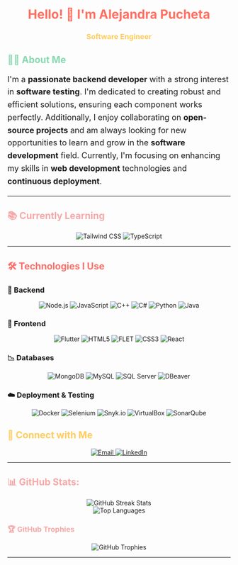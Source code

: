 <h1 align="center" style="color:#ff6f61;"> Hello! 👋 I'm Alejandra Pucheta</h1>
<h3 align="center" style="color:#ffcc5c;" >Software Engineer</h3>


<h2 style="color:#88d8b0;">👩‍💻 About Me</h2>
<p style="font-size: 18px; line-height: 1.6;">
  I'm a <b>passionate backend developer</b> with a strong interest in <b>software testing</b>. I'm dedicated to creating robust and efficient solutions, ensuring each component works perfectly. Additionally, I enjoy collaborating on <b>open-source projects</b> and am always looking for new opportunities to learn and grow in the <b>software development</b> field. Currently, I'm focusing on enhancing my skills in <b>web development</b> technologies and <b>continuous deployment</b>.
</p>

---

<h2 style="color:#f7a8a8;">📚 Currently Learning</h2>
<div align="center">
  <img src="https://img.shields.io/badge/Tailwind_CSS-38B2AC?style=for-the-badge&logo=tailwind-css&logoColor=white" alt="Tailwind CSS">
  <img src="https://img.shields.io/badge/TypeScript-007ACC?style=for-the-badge&logo=typescript&logoColor=white" alt="TypeScript">
</div>

---

<h2 style="color:#ff6f69;">🛠️ Technologies I Use</h2>

### 🤖 Backend
<div align="center">
  <img src="https://img.shields.io/badge/Node.js-339933?style=for-the-badge&logo=node-dot-js&logoColor=white" alt="Node.js">
  <img src="https://img.shields.io/badge/JavaScript-F7DF1E?style=for-the-badge&logo=javascript&logoColor=black" alt="JavaScript">
  <img src="https://img.shields.io/badge/C++-00599C?style=for-the-badge&logo=c%2B%2B&logoColor=white" alt="C++">
  <img src="https://img.shields.io/badge/C%23-239120?style=for-the-badge&logo=c-sharp&logoColor=white" alt="C#">
  <img src="https://img.shields.io/badge/Python-14354C?style=for-the-badge&logo=python&logoColor=white" alt="Python">
  <img src="https://img.shields.io/badge/Java-ED8B00?style=for-the-badge&logo=java&logoColor=white" alt="Java">
</div>

### 🎨 Frontend
<div align="center">
  <img src="https://img.shields.io/badge/Flutter-02569B?style=for-the-badge&logo=flutter&logoColor=white" alt="Flutter">
  <img src="https://img.shields.io/badge/HTML5-E34F26?style=for-the-badge&logo=html5&logoColor=white" alt="HTML5">
  <img src="https://img.shields.io/badge/FLET-4A90E2?style=for-the-badge&logo=flet&logoColor=white" alt="FLET">
  <img src="https://img.shields.io/badge/CSS3-1572B6?style=for-the-badge&logo=css3&logoColor=white" alt="CSS3">
  <img src="https://img.shields.io/badge/React-61DAFB?style=for-the-badge&logo=react&logoColor=white" alt="React">
</div>

### 📉 Databases
<div align="center">
  <img src="https://img.shields.io/badge/MongoDB-4EA94B?style=for-the-badge&logo=mongodb&logoColor=white" alt="MongoDB">
  <img src="https://img.shields.io/badge/MySQL-005C84?style=for-the-badge&logo=mysql&logoColor=white" alt="MySQL">
  <img src="https://img.shields.io/badge/SQLServer-CC2927?style=for-the-badge&logo=microsoft-sql-server&logoColor=white" alt="SQL Server">
  <img src="https://img.shields.io/badge/DBeaver-372923?style=for-the-badge&logo=dbeaver&logoColor=white" alt="DBeaver">
</div>

### ☁️ Deployment & Testing
<div align="center">
  <img src="https://img.shields.io/badge/Docker-2496ED?style=for-the-badge&logo=docker&logoColor=white" alt="Docker">
  <img src="https://img.shields.io/badge/Selenium-43B02A?style=for-the-badge&logo=selenium&logoColor=white" alt="Selenium">
  <img src="https://img.shields.io/badge/Snyk.io-4C4A73?style=for-the-badge&logo=snyk&logoColor=white" alt="Snyk.io">
  <img src="https://img.shields.io/badge/VirtualBox-183A61?style=for-the-badge&logo=virtualbox&logoColor=white" alt="VirtualBox">
  <img src="https://img.shields.io/badge/SonarQube-4E9BCD?style=for-the-badge&logo=sonarqube&logoColor=white" alt="SonarQube">
</div>

<h2 style="color:#ffcc5c;">🔗 Connect with Me</h2>
<div align="center">
  <a href="mailto:andrea.vargas@example.com" target="_blank">
    <img alt="Email" src="https://img.shields.io/badge/Gmail-D14836?style=for-the-badge&logo=gmail&logoColor=white">
  </a>
  <a href="https://www.linkedin.com/in/andrea-alejandra-vargas-pucheta-229a91293/" target="_blank">
    <img alt="LinkedIn" src="https://img.shields.io/badge/LinkedIn-0077B5?style=for-the-badge&logo=linkedin&logoColor=white">
  </a>
</div>

---

<h2 style="color:#f7a8a8;">📊 GitHub Stats:</h2>
<div align="center">
  <img src="https://github-readme-streak-stats.herokuapp.com/?user=Andrea29-18&theme=tokyonight&hide_border=false" alt="GitHub Streak Stats"><br/>
  <img src="https://github-readme-stats.vercel.app/api/top-langs/?username=Andrea29-18&theme=tokyonight&hide_border=false&include_all_commits=true&count_private=true&layout=compact" alt="Top Languages">
</div>

<h3 style="color:#f7a8a8;">🏆 GitHub Trophies</h3>
<div align="center">
  <img src="https://github-profile-trophy.vercel.app/?username=Andrea29-18&theme=tokyonight&no-frame=false&no-bg=false&margin-w=4" alt="GitHub Trophies">
</div>

---
